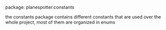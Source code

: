 package: planespotter.constants

the constants package contains different constants that
are used over the whole project, most of them are 
organized in enums